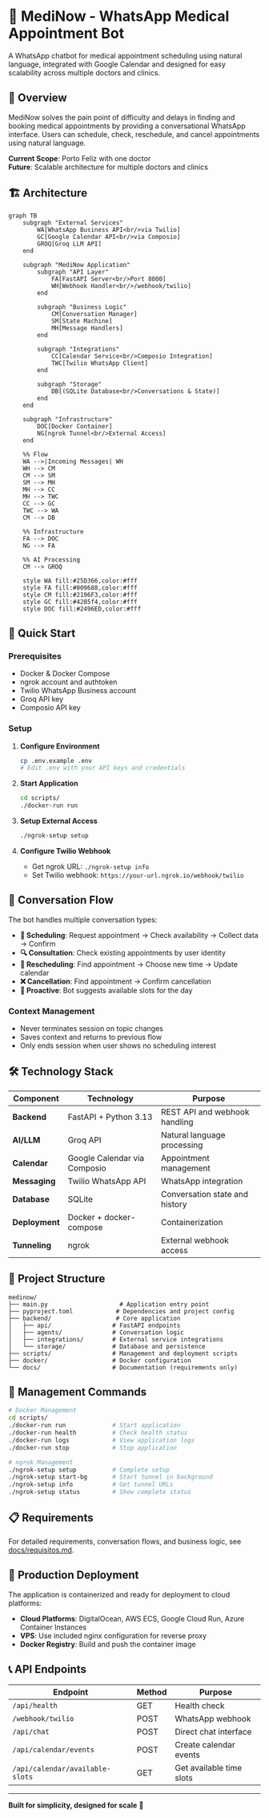 # 🏥 MediNow - WhatsApp Medical Appointment Bot

A WhatsApp chatbot for medical appointment scheduling using natural language, integrated with Google Calendar and designed for easy scalability across multiple doctors and clinics.

## 🎯 Overview

MediNow solves the pain point of difficulty and delays in finding and booking medical appointments by providing a conversational WhatsApp interface. Users can schedule, check, reschedule, and cancel appointments using natural language.

**Current Scope**: Porto Feliz with one doctor  
**Future**: Scalable architecture for multiple doctors and clinics

## 🏗️ Architecture

```mermaid
graph TB
    subgraph "External Services"
        WA[WhatsApp Business API<br/>via Twilio]
        GC[Google Calendar API<br/>via Composio]
        GROQ[Groq LLM API]
    end
    
    subgraph "MediNow Application"
        subgraph "API Layer"
            FA[FastAPI Server<br/>Port 8000]
            WH[Webhook Handler<br/>/webhook/twilio]
        end
        
        subgraph "Business Logic"
            CM[Conversation Manager]
            SM[State Machine]
            MH[Message Handlers]
        end
        
        subgraph "Integrations"
            CC[Calendar Service<br/>Composio Integration]
            TWC[Twilio WhatsApp Client]
        end
        
        subgraph "Storage"
            DB[(SQLite Database<br/>Conversations & State)]
        end
    end
    
    subgraph "Infrastructure"
        DOC[Docker Container]
        NG[ngrok Tunnel<br/>External Access]
    end
    
    %% Flow
    WA -->|Incoming Messages| WH
    WH --> CM
    CM --> SM
    SM --> MH
    MH --> CC
    MH --> TWC
    CC --> GC
    TWC --> WA
    CM --> DB
    
    %% Infrastructure
    FA --> DOC
    NG --> FA
    
    %% AI Processing
    CM --> GROQ
    
    style WA fill:#25D366,color:#fff
    style FA fill:#009688,color:#fff
    style CM fill:#2196F3,color:#fff
    style GC fill:#4285f4,color:#fff
    style DOC fill:#2496ED,color:#fff
```

## 🚀 Quick Start

### Prerequisites
- Docker & Docker Compose
- ngrok account and authtoken
- Twilio WhatsApp Business account
- Groq API key
- Composio API key

### Setup

1. **Configure Environment**
   ```bash
   cp .env.example .env
   # Edit .env with your API keys and credentials
   ```

2. **Start Application**
   ```bash
   cd scripts/
   ./docker-run run
   ```

3. **Setup External Access**
   ```bash
   ./ngrok-setup setup
   ```

4. **Configure Twilio Webhook**
   - Get ngrok URL: `./ngrok-setup info`
   - Set Twilio webhook: `https://your-url.ngrok.io/webhook/twilio`

## 💬 Conversation Flow

The bot handles multiple conversation types:

- **📅 Scheduling**: Request appointment → Check availability → Collect data → Confirm
- **🔍 Consultation**: Check existing appointments by user identity
- **📝 Rescheduling**: Find appointment → Choose new time → Update calendar
- **❌ Cancellation**: Find appointment → Confirm cancellation
- **🔔 Proactive**: Bot suggests available slots for the day

### Context Management
- Never terminates session on topic changes
- Saves context and returns to previous flow
- Only ends session when user shows no scheduling interest

## 🛠️ Technology Stack

| Component | Technology | Purpose |
|-----------|------------|---------|
| **Backend** | FastAPI + Python 3.13 | REST API and webhook handling |
| **AI/LLM** | Groq API | Natural language processing |
| **Calendar** | Google Calendar via Composio | Appointment management |
| **Messaging** | Twilio WhatsApp API | WhatsApp integration |
| **Database** | SQLite | Conversation state and history |
| **Deployment** | Docker + docker-compose | Containerization |
| **Tunneling** | ngrok | External webhook access |

## 📁 Project Structure

```
medinow/
├── main.py                    # Application entry point
├── pyproject.toml            # Dependencies and project config
├── backend/                  # Core application
│   ├── api/                 # FastAPI endpoints
│   ├── agents/              # Conversation logic
│   ├── integrations/        # External service integrations
│   └── storage/             # Database and persistence
├── scripts/                 # Management and deployment scripts
├── docker/                  # Docker configuration
└── docs/                    # Documentation (requirements only)
```

## 🔧 Management Commands

```bash
# Docker Management
cd scripts/
./docker-run run             # Start application
./docker-run health          # Check health status
./docker-run logs            # View application logs
./docker-run stop            # Stop application

# ngrok Management  
./ngrok-setup setup          # Complete setup
./ngrok-setup start-bg       # Start tunnel in background
./ngrok-setup info           # Get tunnel URLs
./ngrok-setup status         # Show complete status
```

## 📋 Requirements

For detailed requirements, conversation flows, and business logic, see [docs/requisitos.md](docs/requisitos.md).

## 🚀 Production Deployment

The application is containerized and ready for deployment to cloud platforms:
- **Cloud Platforms**: DigitalOcean, AWS ECS, Google Cloud Run, Azure Container Instances
- **VPS**: Use included nginx configuration for reverse proxy
- **Docker Registry**: Build and push the container image

## 📞 API Endpoints

| Endpoint | Method | Purpose |
|----------|--------|---------|
| `/api/health` | GET | Health check |
| `/webhook/twilio` | POST | WhatsApp webhook |
| `/api/chat` | POST | Direct chat interface |
| `/api/calendar/events` | POST | Create calendar events |
| `/api/calendar/available-slots` | GET | Get available time slots |

---

**Built for simplicity, designed for scale** 🎯
